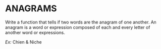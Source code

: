 # ANAGRAMS

Write a function that tells if two words are the anagram of one another.
An anagram is a word or expression composed of each and every letter of another word or expressions.

_Ex:_ Chien & Niche
